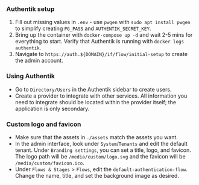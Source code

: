 ### Authentik setup
1. Fill out missing values in `.env` - use `pwgen` with `sudo apt install pwgen` to simplify creating `PG_PASS` and `AUTHENTIK_SECRET_KEY`.
1. Bring up the container with `docker-compose up -d` and wait 2-5 mins for everything to start. Verify that Authentik is running with `docker logs authentik`.
1. Navigate to `https://auth.${DOMAIN}/if/flow/initial-setup` to create the admin account.

### Using Authentik
- Go to `Directory/Users` in the Authentik sidebar to create users.
- Create a provider to integrate with other services. All information you need to integrate should be located within the provider itself; the application is only secondary.

### Custom logo and favicon
- Make sure that the assets in `./assets` match the assets you want.
- In the admin interface, look under `System`/`Tenants` and edit the default tenant. Under `Branding settings`, you can set a title, logo, and favicon. The logo path will be `/media/custom/logo.svg` and the favicon will be `/media/custom/favicon.ico`. 
- Under `Flows & Stages` > `Flows`, edit the `default-authentication-flow`. Change the name, title, and set the background image as desired.